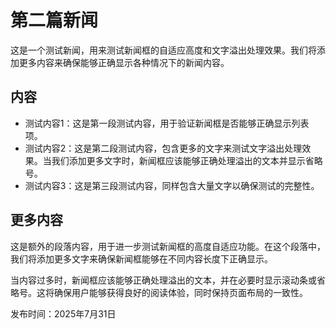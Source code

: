 # 第二篇新闻

这是一个测试新闻，用来测试新闻框的自适应高度和文字溢出处理效果。我们将添加更多内容来确保能够正确显示各种情况下的新闻内容。

## 内容

- 测试内容1：这是第一段测试内容，用于验证新闻框是否能够正确显示列表项。
- 测试内容2：这是第二段测试内容，包含更多的文字来测试文字溢出处理效果。当我们添加更多文字时，新闻框应该能够正确处理溢出的文本并显示省略号。
- 测试内容3：这是第三段测试内容，同样包含大量文字以确保测试的完整性。

## 更多内容

这是额外的段落内容，用于进一步测试新闻框的高度自适应功能。在这个段落中，我们将添加更多文字来确保新闻框能够在不同内容长度下正确显示。

当内容过多时，新闻框应该能够正确处理溢出的文本，并在必要时显示滚动条或省略号。这将确保用户能够获得良好的阅读体验，同时保持页面布局的一致性。

发布时间：2025年7月31日